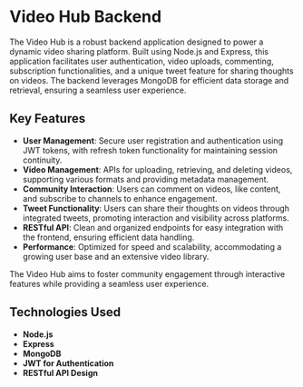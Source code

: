 # Video Hub Backend

The Video Hub is a robust backend application designed to power a dynamic video sharing platform. Built using Node.js and Express, this application facilitates user authentication, video uploads, commenting, subscription functionalities, and a unique tweet feature for sharing thoughts on videos. The backend leverages MongoDB for efficient data storage and retrieval, ensuring a seamless user experience.

## Key Features

- **User Management**: Secure user registration and authentication using JWT tokens, with refresh token functionality for maintaining session continuity.
- **Video Management**: APIs for uploading, retrieving, and deleting videos, supporting various formats and providing metadata management.
- **Community Interaction**: Users can comment on videos, like content, and subscribe to channels to enhance engagement.
- **Tweet Functionality**: Users can share their thoughts on videos through integrated tweets, promoting interaction and visibility across platforms.
- **RESTful API**: Clean and organized endpoints for easy integration with the frontend, ensuring efficient data handling.
- **Performance**: Optimized for speed and scalability, accommodating a growing user base and an extensive video library.

The Video Hub aims to foster community engagement through interactive features while providing a seamless user experience. 

## Technologies Used

- **Node.js**
- **Express**
- **MongoDB**
- **JWT for Authentication**
- **RESTful API Design**
